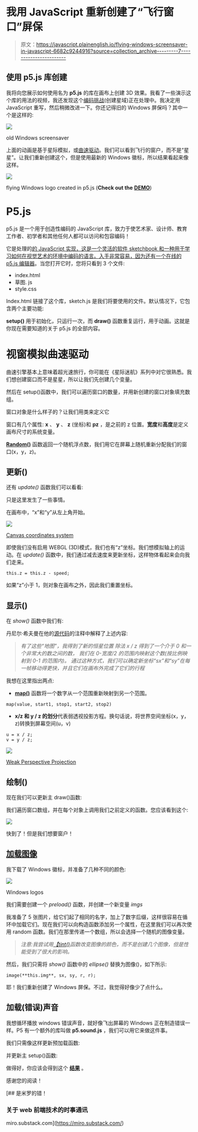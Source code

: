 # 我用 JavaScript 重新创建了“飞行窗口”屏保

> 原文：<https://javascript.plainenglish.io/flying-windows-screensaver-in-javascript-6682c9244916?source=collection_archive---------7----------------------->

## 使用 p5.js 库创建

我将向您展示如何使用名为 **p5.js** 的库在画布上创建 3D 效果。我看了一些演示这个库的用法的视频，我还发现这个[编码挑战](https://www.youtube.com/watch?v=17WoOqgXsRM&feature=emb_logo)(创建星域)正在处理中。我决定用 JavaScript 重写，然后稍微改进一下。你还记得旧的 Windows 屏保吗？其中一个是这样的:

![](img/61342871338e8f06b281e0f948913108.png)

old Windows screensaver

上面的动画是基于星际模拟，或[曲速驱动](https://en.wikipedia.org/wiki/Warp_drive)。我们可以看到飞行的窗户，而不是“星星”。让我们重新创建这个，但是使用最新的 Windows 徽标，所以结果看起来像这样。

![](img/2ae119fdda0026ca47ed4aaef4ccefb5.png)

flying Windows logo created in p5.js (**Check out the** [**DEMO**](https://editor.p5js.org/miresk/sketches/DzxMND-Rw))

# P5.js

p5.js 是一个用于创造性编码的 JavaScript 库，致力于使艺术家、设计师、教育工作者、初学者和其他任何人都可以访问和包容编码！

它是处理的[的 JavaScript 实现，这是一个灵活的软件 sketchbook 和一种用于学习如何在视觉艺术的环境中编码的语言。入手非常容易，因为还有一个在线的](https://processing.org/) [p5.js 编辑器](https://editor.p5js.org/)。当您打开它时，您将只看到 3 个文件:

*   index.html
*   草图. js
*   style.css

Index.html 链接了这个库，sketch.js 是我们将要使用的文件。默认情况下，它包含两个主要功能:

**setup()** 用于初始化，只运行一次，而 **draw()** 函数重复运行，用于动画。这就是你现在需要知道的关于 p5.js 的全部内容。

# 视窗模拟曲速驱动

曲速引擎基本上意味着超光速旅行，你可能在《星际迷航》系列中对它很熟悉。我们想创建窗口而不是星星，所以让我们先创建几个变量。

然后在 setup()函数中，我们可以遍历窗口的数量，并用新创建的窗口对象填充数组。

窗口对象是什么样子的？让我们用类来定义它

窗口有几个属性: **x** 、 **y** 、 **z** (坐标)和 **pz** ，是之前的 z 位置。**宽度**和**高度**是定义画布尺寸的系统变量。

[**Random()**](https://p5js.org/reference/#/p5/random) 函数返回一个随机浮点数，我们用它在屏幕上随机重新分配我们的窗口(x，y，z)。

## 更新()

还有 *update()* 函数我们可以看看:

只是这里发生了一些事情。

在画布中，“x”和“y”从左上角开始。

![](img/43387fb5b2cd0ca6f32a895cdf813410.png)

[Canvas coordinates system](https://diveinto.html5doctor.com/canvas.html)

即使我们没有启用 WEBGL (3D)模式，我们也有“z”坐标。我们想模拟轴上的运动。在 *update()* 函数中，我们通过减去速度来更新坐标，这样物体看起来会向我们走来。

```
this.z = this.z - speed;
```

如果“z”小于 1，则对象在画布之外，因此我们重置坐标。

## 显示()

在 *show()* 函数中我们有:

丹尼尔·希夫曼在他的[源代码](https://github.com/CodingTrain/website/blob/main/CodingChallenges/CC_001_StarField/Processing/CC_001_StarField/Star.pde)的注释中解释了上述内容:

> *有了这些“地图”，我得到了新的恒星位置
> 除法 x / z 得到了一个介于 0 和一个非常大的数之间的数，
> 我们在 0-宽度/2 的范围内映射这个数(按比例映射到 0-1 的范围内)。
> 通过这种方式，我们可以确定新坐标“sx”和“sy”在每一帧移动得更快，并且它们在画布外完成了它们的行程*

我想在这里指出两点:

*   [**map()**](https://p5js.org/reference/#/p5/map) 函数将一个数字从一个范围重新映射到另一个范围。

```
map(value, start1, stop1, start2, stop2)
```

*   **x/z 和 y / z 的划分**代表弱透视投影方程。换句话说，将世界空间坐标(x，y，z)转换到屏幕空间(u，v)

```
u = x / z; 
v = y / z;
```

![](img/b37c16df3e2b5c1d95fbad069b375d56.png)

[Weak Perspective Projection](https://www.cse.unr.edu/~bebis/CS791E/Notes/PerspectiveProjection.pdf)

## 绘制()

现在我们可以更新主 draw()函数:

我们遍历窗口数组，并在每个对象上调用我们之前定义的函数。您应该看到这个:

![](img/d946c0129ce90a40ac443b8566c97095.png)

快到了！但是我们想要窗户！

## [加载图像](https://p5js.org/reference/#/p5/loadImage)

我下载了 Windows 徽标，并准备了几种不同的颜色:

![](img/74573ca003a825071433c259ce939b9c.png)

Windows logos

我们需要创建一个 *preload()* 函数，并创建一个新变量 *imgs*

我准备了 5 张图片，给它们起了相同的名字，加上了数字后缀，这样很容易在循环中加载它们。现在我们可以向构造函数添加另一个属性，在这里我们可以再次使用 random 函数。我们在那里传递一个数组，所以会选择一个随机的图像变量。

> *注意:我尝试用*[*【tint()*](https://p5js.org/reference/#/p5/tint)*函数改变图像的颜色，而不是创建几个图像，但是性能受到了很大的影响。*

然后，我们只需将 *show()* 函数中的 *ellipse()* 替换为图像()，如下所示:

```
image(**this.img**, sx, sy, r, r);
```

耶！我们重新创建了 Windows 屏保。不过，我觉得好像少了点什么。

## 加载(错误)声音

我想循环播放 windows 错误声音，就好像飞出屏幕的 Windows 正在制造错误一样。P5 有一个额外的库叫做 **p5.sound.js** ，我们可以用它来做这件事。

我们只需像这样更新预加载函数:

并更新主 setup()函数:

做得好，你应该会得到这个 [**结果**](https://editor.p5js.org/miresk/sketches/DzxMND-Rw) 。

感谢您的阅读！

[](https://miro.substack.com/) [## 是米罗的错！

### 关于 web 前端技术的时事通讯

miro.substack.com](https://miro.substack.com/)
